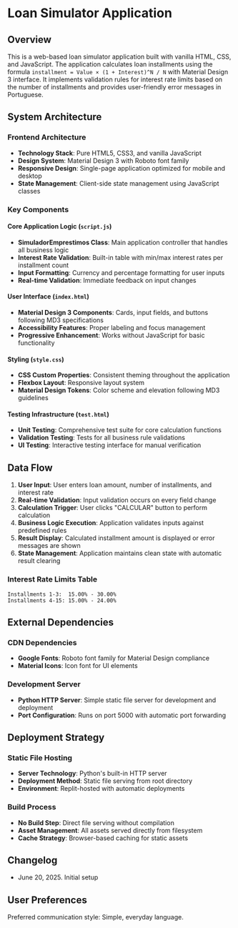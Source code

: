 # Loan Simulator Application

## Overview

This is a web-based loan simulator application built with vanilla HTML, CSS, and JavaScript. The application calculates loan installments using the formula `installment = Value × (1 + Interest)^N / N` with Material Design 3 interface. It implements validation rules for interest rate limits based on the number of installments and provides user-friendly error messages in Portuguese.

## System Architecture

### Frontend Architecture
- **Technology Stack**: Pure HTML5, CSS3, and vanilla JavaScript
- **Design System**: Material Design 3 with Roboto font family
- **Responsive Design**: Single-page application optimized for mobile and desktop
- **State Management**: Client-side state management using JavaScript classes

### Key Components

#### Core Application Logic (`script.js`)
- **SimuladorEmprestimos Class**: Main application controller that handles all business logic
- **Interest Rate Validation**: Built-in table with min/max interest rates per installment count
- **Input Formatting**: Currency and percentage formatting for user inputs
- **Real-time Validation**: Immediate feedback on input changes

#### User Interface (`index.html`)
- **Material Design 3 Components**: Cards, input fields, and buttons following MD3 specifications
- **Accessibility Features**: Proper labeling and focus management
- **Progressive Enhancement**: Works without JavaScript for basic functionality

#### Styling (`style.css`)
- **CSS Custom Properties**: Consistent theming throughout the application
- **Flexbox Layout**: Responsive layout system
- **Material Design Tokens**: Color scheme and elevation following MD3 guidelines

#### Testing Infrastructure (`test.html`)
- **Unit Testing**: Comprehensive test suite for core calculation functions
- **Validation Testing**: Tests for all business rule validations
- **UI Testing**: Interactive testing interface for manual verification

## Data Flow

1. **User Input**: User enters loan amount, number of installments, and interest rate
2. **Real-time Validation**: Input validation occurs on every field change
3. **Calculation Trigger**: User clicks "CALCULAR" button to perform calculation
4. **Business Logic Execution**: Application validates inputs against predefined rules
5. **Result Display**: Calculated installment amount is displayed or error messages are shown
6. **State Management**: Application maintains clean state with automatic result clearing

### Interest Rate Limits Table
```
Installments 1-3:  15.00% - 30.00%
Installments 4-15: 15.00% - 24.00%
```

## External Dependencies

### CDN Dependencies
- **Google Fonts**: Roboto font family for Material Design compliance
- **Material Icons**: Icon font for UI elements

### Development Server
- **Python HTTP Server**: Simple static file server for development and deployment
- **Port Configuration**: Runs on port 5000 with automatic port forwarding

## Deployment Strategy

### Static File Hosting
- **Server Technology**: Python's built-in HTTP server
- **Deployment Method**: Static file serving from root directory
- **Environment**: Replit-hosted with automatic deployments

### Build Process
- **No Build Step**: Direct file serving without compilation
- **Asset Management**: All assets served directly from filesystem
- **Cache Strategy**: Browser-based caching for static assets

## Changelog

- June 20, 2025. Initial setup

## User Preferences

Preferred communication style: Simple, everyday language.